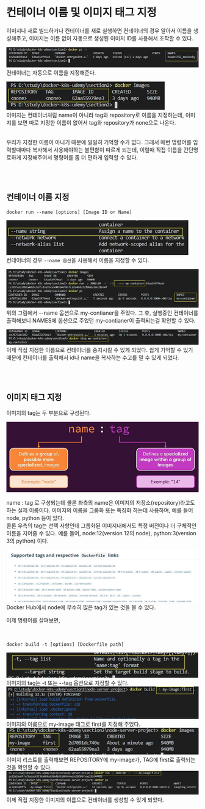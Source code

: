 # 컨테이너 이름 및 이미지 태그 지정

이미지나 새로 빌드하거나 컨테이너를 새로 실행하면 컨테이너의 경우 알아서 이름을 생성해주고, 이미지는 이름 없이 자동으로 생성된 이미지 ID를 사용해서 조작할 수  있다. 
<br/>

<img src="image/11/container-auto-name.JPG"><br/>
컨테이너는 자동으로 이름을 지정해준다.

<img src="image/11/image-no-tag.JPG"><br/>
이미지는 컨테이너처럼 name이 아니라 tag와 repository로 이름을 지정하는데,
이미지를 보면 따로 지정한 이름이 없어서 tag와 repository가 none으로 나온다. 

<br/>
우리가 지정한 이름이 아니기 때문에 일일히 기억할 수가 없다. 그래서 매번 명령어를 입력할때마다 복사해서 사용해야하는 불편함이 따르게 되는데, 이럴때 직접 이름을 간단명료하게 지정해주어서 명령어를 좀 더 편하게 입력할 수 있다.

<br/><br/>

## 컨테이너 이름 지정

```
docker run --name [options] [Image ID or Name]
```

<img src="image/11/name-option.JPG"><br/>
컨테이너의 경우 `--name 옵션`을 사용해서 이름을 지정할 수 있다.<br/>

<img src="image/11/docker-run-name.JPG"><br/>
위의 그림에서 --name 옵션으로 my-contianer을 주었다. 그 후, 실행중인 컨테이너를 출력해보니 NAMES에 옵션으로 주었던 my-contianer이 출력되는걸 확인할 수 있다.<br/>

<img src="image/11/docker-stop-name.JPG"><br/>
이제 직접 지정한 이름으로 컨테이너를 중지시킬 수 있게 되었다. 쉽게 기억할 수 있기 때문에 컨테이너를 출력해서 id나 name을 복사하는 수고를 덜 수 있게 되었다.

<br/><br/>

## 이미지 태그 지정

이미지의 tag는 두 부분으로 구성된다. 

<img src="image/11/image-tag.JPG"><br/>

name : tag 로 구성되는데 콜론 좌측의 name은 이미지의 저장소(repository)라고도 하는 실제 이름이다. 이미지의 이름을 그룹화 또는 특징화 하는데 사용하며, 예를 들어 node, python 등이 있다. <br/>
콜론 우측의 tag는 선택 사항인데 그룹화된 이미지내에서도 특정 버전이나 더 구체적인 이름을 지어줄 수 있다. 예를 들어, node:12(version 12의 node), python:3(version 3의 python) 이다.

<img src="image/11/docker-hub-node-tag.JPG">
Docker Hub에서 node에 무수히 많은 tag가 있는 것을 볼 수 있다.

<br/>

이제 명령어를 살펴보면,

<br/>

```
docker build -t [options] [Dockerfile path]
```
<img src="image/11/tag-option.JPG">
이미지의 tag는 -t 또는 --tag 옵션으로 지정할 수 있다.<br/>

<img src="image/11/docker-build-tag.JPG">
이미지의 이름으로 my-image 태그로 first를 지정해 주었다.<br/>

<img src="image/11/docker-images-after-build-tag.JPG">
이미지 리스트를 출력해보면 REPOSITORY에 my-image가, TAG에 first로 출력되는것을 확인할 수 있다.<br/>

<img src="image/11/container-run-by-custom-name-image.JPG">
이제 직접 지정한 이미지의 이름으로 컨테이너를 생성할 수 있게 되었다.
